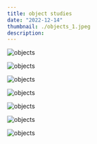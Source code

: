```yaml
---
title: object studies
date: "2022-12-14"
thumbnail: ./objects_1.jpeg
description:
---
```


<div class="kg-card kg-image-card kg-width-card">

![objects](./objects_1.jpeg)

</div>

<div class="kg-card kg-image-card kg-width-card">

![objects](./objects_2.jpeg)

</div>
<div class="kg-card kg-image-card kg-width-card">

![objects](./objects_3.jpeg)

</div>
<div class="kg-card kg-image-card kg-width-card">

![objects](./objects_4.jpeg)

</div>
<div class="kg-card kg-image-card kg-width-card">

![objects](./objects_5.jpeg)

</div>
<div class="kg-card kg-image-card kg-width-card">

![objects](./objects_6.jpeg)

</div>
<div class="kg-card kg-image-card kg-width-card">

![objects](./objects_7.jpeg)

</div>

